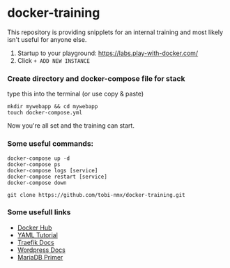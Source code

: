 # docker-training

This repository is providing snipplets for an internal training and most likely isn't useful for anyone else.

1) Startup to your playground: https://labs.play-with-docker.com/
1) Click `+ ADD NEW INSTANCE`

### Create directory and docker-compose file for stack
type this into the terminal (or use copy & paste)
```
mkdir mywebapp && cd mywebapp
touch docker-compose.yml
```

Now you're all set and the training can start.


### Some useful commands:
```
docker-compose up -d
docker-compose ps
docker-compose logs [service]
docker-compose restart [service]
docker-compose down

git clone https://github.com/tobi-nmx/docker-training.git
```

### Some usefull links
- [Docker Hub](https://hub.docker.com/)
- [YAML Tutorial](https://rollout.io/blog/yaml-tutorial-everything-you-need-get-started/)
- [Traefik Docs](https://docs.traefik.io/)
- [Wordpress Docs](https://developer.wordpress.org/)
- [MariaDB Primer](https://mariadb.com/kb/en/a-mariadb-primer/)

